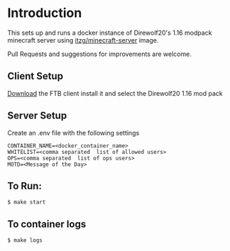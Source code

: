 # Introduction

This sets up and runs a docker instance of Direwolf20's 1.16 modpack minecraft server using [itzg/minecraft-server](https://github.com/itzg/docker-minecraft-serverhttps://github.com/itzg/docker-minecraft-server) image. 

Pull Requests and suggestions for improvements are welcome.

## Client Setup
[Download](https://www.feed-the-beast.com/modpack/ftb_presents_direwolf20_1_16) the FTB client
install it and select the Direwolf20 1.16 mod pack

## Server Setup

Create an .env file with the following settings 

    CONTAINER_NAME=<docker_container_name>
    WHITELIST=<comma separated  list of allowed users>
    OPS=<comma separated  list of ops users>
    MOTD=<Message of the Day>

## To Run:

    $ make start

## To container logs

    $ make logs
